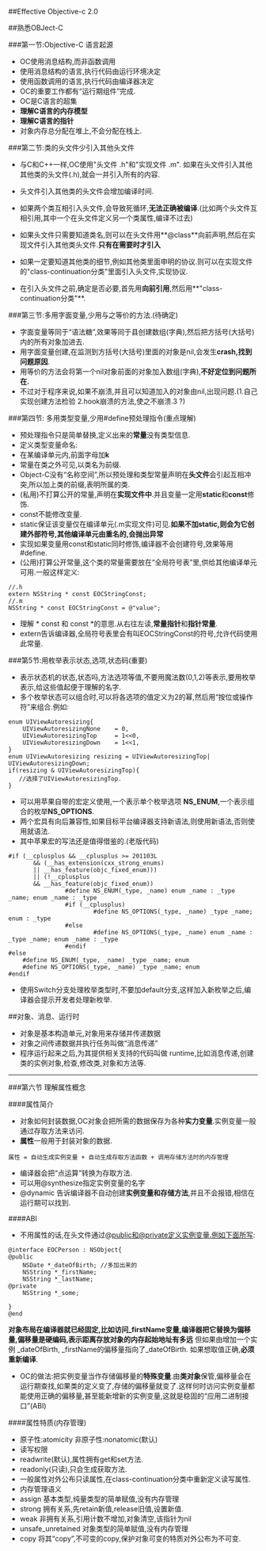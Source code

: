 ##Effective Objective-c 2.0

##熟悉OBJect-C

###第一节:Objective-C 语言起源
* OC使用消息结构,而非函数调用
 * 使用消息结构的语言,执行代码由运行环境决定
 * 使用函数调用的语言,执行代码由编译器决定
 * OC的重要工作都有“运行期组件”完成.
* OC是C语言的超集
 * **理解C语言的内存模型**
 * **理解C语言的指针**
* 对象内存总分配在堆上,不会分配在栈上.

###第二节:类的头文件少引入其他头文件
* 与C和C++一样,OC使用"头文件 .h"和"实现文件 .m". 如果在头文件引入其他其他类的头文件(.h),就会一并引入所有的内容.
* 头文件引入其他类的头文件会增加编译时间.
* 如果两个类互相引入头文件,会导致死循环,**无法正确被编译**.(比如两个头文件互相引用,其中一个在头文件定义另一个类属性,编译不过去)

* 如果头文件只需要知道类名,则可以在头文件用**@class**向前声明,然后在实现文件引入其他类头文件.**只有在需要时才引入**
* 如果一定要知道其他类的细节,例如其他类里面申明的协议.则可以在实现文件的"class-continuation分类"里面引入头文件,实现协议.

* 在引入头文件之前,确定是否必要,首先用**向前引用**,然后用**"class-continuation分类"**.

###第三节:多用字面变量,少用与之等价的方法.(待确定)

* 字面变量等同于“语法糖”,效果等同于县创建数组(字典),然后把方括号(大括号)内的所有对象加进去.
* 用字面变量创建,在监测到方括号(大括号)里面的对象是nil,会发生**crash,找到问题原因**.
* 用等价的方法会将第一个nil对象前面的对象加入数组(字典),**不好定位到问题所在.**
* 不过对于程序来说,如果不崩溃,并且可以知道加入的对象由nil,出现问题.(1.自己实现创建方法检验 2.hook崩溃的方法,使之不崩溃.3 ?)

###第四节: 多用类型变量,少用#define预处理指令(重点理解)

* 预处理指令只是简单替换,定义出来的**常量**没有类型信息.
* 定义类型变量命名:
 * 在某编译单元内,前面字母加**k**
 * 常量在类之外可见,以类名为前缀.
* Object-C没有“名称空间”,所以预处理和类型常量声明在**头文件**会引起互相冲突,所以加上类的前缀,表明所属的类.
* (私用)不打算公开的常量,声明在**实现文件中**.并且变量一定用**static**和**const**修饰.
 * const不能修改变量.
 * static保证该变量仅在编译单元(.m实现文件)可见.**如果不加static,则会为它创建外部符号,其他编译单元由重名的,会抛出异常**
 * 实现如果变量用const和static同时修饰,编译器不会创建符号,效果等用#define.
* (公用)打算公开常量,这个类的常量需要放在“全局符号表”里,供给其他编译单元可用.一般这样定义:  

```
//.h  
extern NSString * const EOCStringConst;  
//.m
NSString * const EOCStringConst = @"value";
```
 * 理解 * const 和 const *的意思.从右往左读,**常量指针**和**指针常量**.
 * extern告诉编译器,全局符号表里会有叫EOCStringConst的符号,允许代码使用此常量.

###第5节:用枚举表示状态,选项,状态码(重要)
* 表示状态机的状态,状态吗,方法选项等值,不要用魔法数(0,1,2)等表示,要用枚举表示,给这些值起便于理解的名字.
* 多个枚举状态可以组合时,可以将各选项的值定义为2的幂,然后用“按位或操作符”来组合.例如: 
 
```
enum UIViewAutoresizing{
	UIViewAutoresizingNone    = 0,
	UIViewAutoresizingTop     = 1<<0,
	UIViewAutoresizingDown    = 1<<1,
}
enum UIViewAutoresizing resizing = UIViewAutoresizingTop| UIViewAutoresizingDown;
if(resizing & UIViewAutoresizingTop){
   //选择了UIViewAutoresizingTop.
}
```
* 可以用苹果自带的宏定义使用,一个表示单个枚举选项 **NS_ENUM**,一个表示组合的枚举**NS_OPTIONS**.
 * 两个宏具有向后兼容性,如果目标平台编译器支持新语法,则使用新语法,否则使用就语法.
 * 其中苹果宏的写法还是值得借鉴的.(老版代码)   
 
```
#if (__cplusplus && __cplusplus >= 201103L 
       && (__has_extension(cxx_strong_enums)
       || __has_feature(objc_fixed_enum))) 
       || (!__cplusplus 
       && __has_feature(objc_fixed_enum))  
				#define NS_ENUM(_type, _name) enum _name : _type _name; enum _name : _type  
				#if (__cplusplus)  
						#define NS_OPTIONS(_type, _name) _type _name; enum : _type  
				#else  
						#define NS_OPTIONS(_type, _name) enum _name : _type _name; enum _name : _type  
				#endif  
#else  
	#define NS_ENUM(_type, _name) _type _name; enum  
	#define NS_OPTIONS(_type, _name) _type _name; enum  
#endif  
```
* 使用Switch分支处理枚举类型时,不要加default分支,这样加入新枚举之后,编译器会提示开发者处理新枚举.

##对象、消息、运行时
* 对象是基本构造单元,对象用来存储并传递数据
* 对象之间传递数据并执行任务叫做“消息传递”
* 程序运行起来之后,为其提供相关支持的代码叫做 runtime,比如消息传递,创建类的实例对象,检查,修改类,对象和方法等.

***


###第六节 理解属性概念

####属性简介
* 对象如何封装数据,OC对象会把所需的数据保存为各种**实力变量**.实例变量一般通过存取方法来访问.
* **属性**一般用于封装对象的数据.

```
属性 = 自动生成实例变量 + 自动生成存取方法函数 + 调用存储方法时的内存管理
```
* 编译器会把“点运算”转换为存取方法.
* 可以用@synthesize指定实例变量的名字
* @dynamic 告诉编译器不自动创建**实例变量和存储方法**,并且不会报错,相信在运行期可以找到.

####ABI

* 不用属性的话,在头文件通过@public和@private定义实例变量.例如下面所写:

```
@interface EOCPerson : NSObject{
@public
	NSDate *_dateOfBirth; //多加出来的
	NSString *_firstName;
	NSString *_lastName;
@private
	NSString *_some;

}
@end
```
**对象布局在编译器就已经固定,比如访问_firstName变量,编译器把它替换为偏移量,偏移量是硬编码,表示距离存放对象的内存起始地址有多远**
但如果由增加一个实例 _dateOfBirth, _firstName的偏移量指向了_dateOfBirth. 如果想取值正确,**必须重新编译**.

* OC的做法:把实例变量当作存储偏移量的**特殊变量**.由**类对象**保管,偏移量会在运行期查找,如果类的定义变了,存储的偏移量就变了.这样何时访问实例变量都能使用正确的偏移量,甚至能新增新的实例变量,这就是稳固的“应用二进制接口”(ABI)

####属性特质(内存管理)

* 原子性:atomicity 非原子性:nonatomic(默认)
* 读写权限
 * readwrite(默认),属性拥有get和set方法.
 * readonly(只读),只会生成获取方法.
 * 一般属性对外公布只读属性,在class-continuation分类中重新定义读写属性.
* 内存管理语义
 * assign 基本类型,纯量类型的简单赋值,没有内存管理
 * strong 拥有关系,先retain新值,release旧值,设置新值.
 * weak 非拥有关系,引用计数不增加,对象清空,该指针为nil
 * unsafe_unretained 对象类型的简单赋值,没有内存管理
 * copy 将其“copy”,不可变的copy,保护对象可变的特质对外公布为不可变.